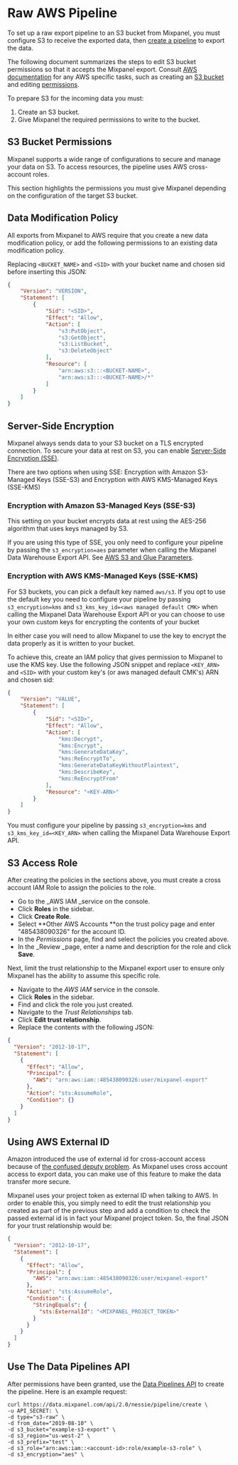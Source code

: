 # Raw AWS Pipeline

To set up a raw export pipeline to an S3 bucket from Mixpanel, you must configure S3 to receive the exported data, then [create a pipeline](https://developer.mixpanel.com/reference/create-warehouse-pipeline) to export the data.

The following document summarizes the steps to edit S3 bucket permissions so that it accepts the Mixpanel export. Consult [AWS documentation](https://docs.aws.amazon.com/AmazonS3/latest/gsg/GetStartedWithS3.html) for any AWS specific tasks, such as creating an [S3 bucket](https://docs.aws.amazon.com/AmazonS3/latest/userguide/creating-bucket.html) and editing [permissions](https://docs.aws.amazon.com/AmazonS3/latest/dev/using-with-s3-actions.html).

To prepare S3 for the incoming data you must:

1. Create an S3 bucket.
2. Give Mixpanel the required permissions to write to the bucket. 

## S3 Bucket Permissions

Mixpanel supports a wide range of configurations to secure and manage your data on S3. To access resources, the pipeline uses AWS cross-account roles.

This section highlights the permissions you must give Mixpanel depending on the configuration of the target S3 bucket.  

## Data Modification Policy

All exports from Mixpanel to AWS require that you create a new data modification policy, or add the following permissions to an existing data modification policy.

Replacing `<BUCKET_NAME>` and `<SID>` with your bucket name and chosen sid before inserting this JSON:

```json JSON Example with Variables
{
    "Version": "VERSION",
    "Statement": [
        {
            "Sid": "<SID>",
            "Effect": "Allow",
            "Action": [
                "s3:PutObject",
                "s3:GetObject",
                "s3:ListBucket",
                "s3:DeleteObject"
            ],
            "Resource": [
                "arn:aws:s3:::<BUCKET-NAME>",
                "arn:aws:s3:::<BUCKET-NAME>/*"
            ]
        }
    ]
}
```

## Server-Side Encryption

Mixpanel always sends data to your S3 bucket on a TLS encrypted connection. To secure your data at rest on S3, you can enable [Server-Side Encryption (SSE)](https://docs.aws.amazon.com/AmazonS3/latest/dev/serv-side-encryption.html).  

There are two options when using SSE: Encryption with Amazon S3-Managed Keys (SSE-S3) and Encryption with AWS KMS-Managed Keys (SSE-KMS)

### Encryption with Amazon S3-Managed Keys (SSE-S3)

This setting on your bucket encrypts data at rest using the AES-256 algorithm that uses keys managed by S3.

If you are using this type of SSE, you only need to configure your pipeline by passing the `s3_encryption=aes` parameter when calling the Mixpanel Data Warehouse Export API. See [AWS S3 and Glue Parameters](https://developer.mixpanel.com/reference/create-pipelines).

### Encryption with AWS KMS-Managed Keys (SSE-KMS)

For S3 buckets, you can pick a default key named `aws/s3`. If you opt to use the default key you need to configure your pipeline by passing `s3_encryption=kms`  and `s3_kms_key_id=<aws managed default CMK>`  when calling the Mixpanel Data Warehouse Export API or you can choose to use your own custom keys for encrypting the contents of your bucket

In either case you will need to allow Mixpanel to use the key to encrypt the data properly as it is written to your bucket.

To achieve this, create an IAM policy that gives permission to Mixpanel to use the KMS key. Use the following JSON snippet and replace `<KEY_ARN>` and `<SID>` with your custom key's (or aws managed default CMK's) ARN and chosen sid: 

```json JSON Example with Variables
{
    "Version": "VALUE",
    "Statement": [
        {
            "Sid": "<SID>",
            "Effect": "Allow",
            "Action": [
                "kms:Decrypt",
                "kms:Encrypt",
                "kms:GenerateDataKey",
                "kms:ReEncryptTo",
                "kms:GenerateDataKeyWithoutPlaintext",
                "kms:DescribeKey",
                "kms:ReEncryptFrom"
            ],
            "Resource": "<KEY-ARN>"
        }
    ]
}
```



You must configure your pipeline by passing `s3_encryption=kms` and `s3_kms_key_id=<KEY_ARN>` when calling the Mixpanel Data Warehouse Export API. 

## S3 Access Role

After creating the policies in the sections above, you must create a cross account IAM Role to assign the policies to the role.

- Go to the \_AWS IAM \_service on the console.
- Click **Roles** in the sidebar.
- Click **Create Role**.
- Select **Other AWS Accounts **on the trust policy page and enter "485438090326" for the account ID.
- In the _Permissions_ page, find and select the policies you created above.
- In the \_Review \_page, enter a name and description for the role and click **Save**.

Next, limit the trust relationship to the Mixpanel export user to ensure only Mixpanel has the ability to assume this specific role.

- Navigate to the _AWS IAM_ service in the console.
- Click **Roles** in the sidebar.
- Find and click the role you just created.
- Navigate to the _Trust Relationships_ tab.
- Click **Edit trust relationship**.
- Replace the contents with the following JSON: 

```json
{
  "Version": "2012-10-17",
  "Statement": [
    {
      "Effect": "Allow",
      "Principal": {
        "AWS": "arn:aws:iam::485438090326:user/mixpanel-export"
      },
      "Action": "sts:AssumeRole",
      "Condition": {}
    }
  ]
}
```



## Using AWS External ID

Amazon introduced the use of external id for cross-account access because of [the confused deputy problem](https://docs.aws.amazon.com/IAM/latest/UserGuide/confused-deputy.html). As Mixpanel uses cross account access to export data, you can make use of this feature to make the data transfer more secure. 

Mixpanel uses your project token as external ID when talking to AWS. In order to enable this, you simply need to edit the trust relationship you created as part of the previous step and add a condition to check the passed external id is in fact your Mixpanel project token. So, the final JSON for your trust relationship would be:

```json
{
  "Version": "2012-10-17",
  "Statement": [
    {
      "Effect": "Allow",
      "Principal": {
        "AWS": "arn:aws:iam::485438090326:user/mixpanel-export"
      },
      "Action": "sts:AssumeRole",
      "Condition": {
        "StringEquals": {
          "sts:ExternalId": "<MIXPANEL_PROJECT_TOKEN>"
        }
      }
    }
  ]
}
```

## Use The Data Pipelines API

After permissions have been granted, use the [Data Pipelines API](https://developer.mixpanel.com/reference/create-warehouse-pipeline) to create the pipeline. Here is an example request:

```curl cURL Example with Values
curl https://data.mixpanel.com/api/2.0/nessie/pipeline/create \
-u API_SECRET: \
-d type="s3-raw" \
-d from_date="2019-08-10" \
-d s3_bucket="example-s3-export" \
-d s3_region="us-west-2" \
-d s3_prefix="test" \
-d s3_role="arn:aws:iam::<account-id>:role/example-s3-role" \
-d s3_encryption="aes" \
```
